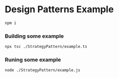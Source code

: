 # Design Patterns Example

```sh
npm i
```

### Building some example

```sh
npx tsc ./StrategyPattern/example.ts
```

### Runing some example

```sh
node ./StrategyPattern/example.js
```
